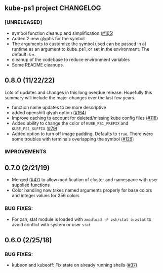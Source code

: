 ## kube-ps1 project CHANGELOG

### [UNRELEASED]

* symbol function cleanup and simplification ([#165](https://github.com/jonmosco/kube-ps1/issues/165))
* Added 2 new glyphs for the symbol
* The arguments to customize the symbol used can be passed in at runtime as an argument to kube_ps1, or set in the environment. The default is `⎈`.
* cleanup of the codebase to reduce environment variables
* Some README cleanups.

## 0.8.0 (11/22/22)

Lots of updates and changes in this long overdue release.  Hopefully this summary will include the major
changes over the last few years.

* function name updates to be more descriptive
* added openshift glyph option ([#164](https://github.com/jonmosco/kube-ps1/issues/164))
* Improve caching to account for deleted/missing kube config files ([#118](https://github.com/jonmosco/kube-ps1/issues/118))
* Added ability to change the color of `KUBE_PS1_PREFIX` and `KUBE_PS1_SUFFIX` ([#79](https://github.com/jonmosco/kube-ps1/issues/79))
* Added option to turn off image padding.  Defaults to `true`.  There were some troubles with terminals overlapping the symbol ([#126](https://github.com/jonmosco/kube-ps1/issues/126))

### IMPROVEMENTS

## 0.7.0 (2/21/19)

* Merged ([#47](https://github.com/jonmosco/kube-ps1/pull/47)) to allow modification of cluster and namespace with user
  supplied functions
* Color handling now takes named arguments properly for base colors and integer
  values for 256 colors

### BUG FIXES:

* For zsh, stat module is loaded with `zmodload -F zsh/stat b:zstat` to avoid
  conflict with system or user `stat`

## 0.6.0 (2/25/18)

### BUG FIXES:

* kubeon and kubeoff: Fix state on already running shells  ([#37](https://github.com/jonmosco/kube-ps1/issues/37))
